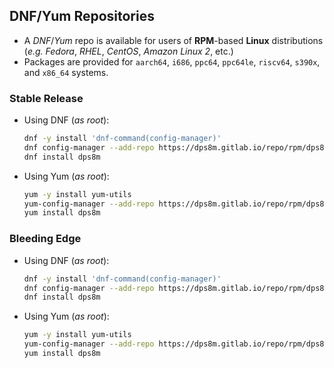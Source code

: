 <!-- SPDX-License-Identifier: MIT-0
     Copyright (c) 2024-2025 The DPS8M Development Team
-->
## DNF/Yum Repositories

* A *DNF*/*Yum* repo is available for users of **RPM**-based **Linux** distributions (*e.g.* *Fedora*, *RHEL*, *CentOS*, *Amazon Linux 2*, etc.)
* Packages are provided for `aarch64`, `i686`, `ppc64`, `ppc64le`, `riscv64`, `s390x`, and `x86_64` systems.

[]()
[]()

### Stable Release

* Using DNF (*as root*):
  ```sh
  dnf -y install 'dnf-command(config-manager)'
  dnf config-manager --add-repo https://dps8m.gitlab.io/repo/rpm/dps8m.repo
  dnf install dps8m
  ```

* Using Yum (*as root*):
  ```sh
  yum -y install yum-utils
  yum-config-manager --add-repo https://dps8m.gitlab.io/repo/rpm/dps8m.repo
  yum install dps8m
  ```

[]()
[]()

### Bleeding Edge

* Using DNF (*as root*):
  ```sh
  dnf -y install 'dnf-command(config-manager)'
  dnf config-manager --add-repo https://dps8m.gitlab.io/repo/rpm/dps8m-bleeding.repo
  dnf install dps8m
  ```

* Using Yum (*as root*):
  ```sh
  yum -y install yum-utils
  yum-config-manager --add-repo https://dps8m.gitlab.io/repo/rpm/dps8m-bleeding.repo
  yum install dps8m
  ```

